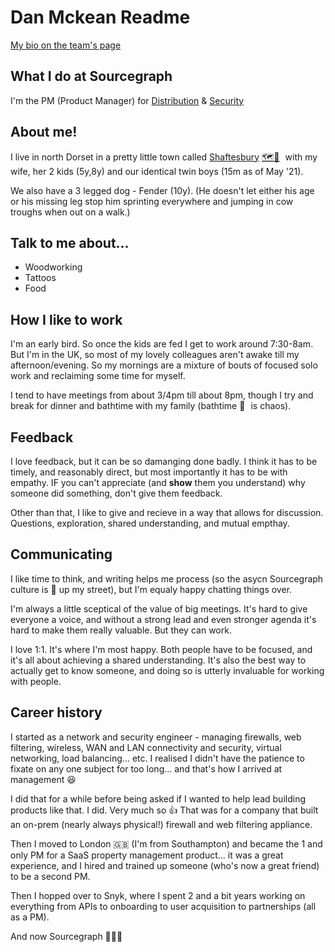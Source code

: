 # Dan Mckean Readme

[My bio on the team's page](../../../company/team/index.md##dan-mckean-he-him) 

## What I do at Sourcegraph
I'm the PM (Product Manager) for [Distribution](../engineering/distribution/index.md) & [Security](../engineering/security/index.md)

## About me!
I live in north Dorset in a pretty little town called [Shaftesbury](https://www.shaftesburytourism.co.uk/) [🗺️🔗](https://www.google.com/maps/place/Shaftesbury/@51.0075245,-2.2003362,15z) with my wife, her 2 kids (5y,8y) and our identical twin boys (15m as of May '21).

We also have a 3 legged dog - Fender (10y). (He doesn't let either his age or his missing leg stop him sprinting everywhere and jumping in cow troughs when out on a walk.)

## Talk to me about...
  * Woodworking
  * Tattoos
  * Food

## How I like to work
I'm an early bird. So once the kids are fed I get to work around 7:30-8am. But I'm in the UK, so most of my lovely colleagues aren't awake till my afternoon/evening. So my mornings are a mixture of bouts of focused solo work and reclaiming some time for myself.

I tend to have meetings from about 3/4pm till about 8pm, though I try and break for dinner and bathtime with my family (bathtime 🛀 is chaos). 

## Feedback

I love feedback, but it can be so damanging done badly. I think it has to be timely, and reasonably direct, but most importantly it has to be with empathy. IF you can't appreciate (and **show** them you understand) why someone did something, don't give them feedback. 

Other than that, I like to give and recieve in a way that allows for discussion. Questions, exploration, shared understanding, and mutual empthay. 

## Communicating

I like time to think, and writing helps me process (so the asycn Sourcegraph culture is 💯 up my street), but I'm equaly happy chatting things over.

I'm always a little sceptical of the value of big meetings. It's hard to give everyone a voice, and without a strong lead and even stronger agenda it's hard to make them really valuable. But they can work.

I love 1:1. It's where I'm most happy. Both people have to be focused, and it's all about achieving a shared understanding. It's also the best way to actually get to know someone, and doing so is utterly invaluable for working with people.

## Career history
I started as a network and security engineer - managing firewalls, web filtering, wireless, WAN and LAN connectivity and security, virtual networking, load balancing... etc. I realised I didn't have the patience to fixate on any one subject for too long... and that's how I arrived at management 😆 

I did that for a while before being asked if I wanted to help lead building products like that. I did. Very much so 👍 That was for a company that built an on-prem (nearly always physical!) firewall and web filtering appliance.

Then I moved to London 🇬🇧 (I'm from Southampton) and became the 1 and only PM for a SaaS property management product... it was a great experience, and I hired and trained up someone (who's now a great friend) to be a second PM.

Then I hopped over to Snyk, where I spent 2 and a bit years working on everything from APIs to onboarding to user acquisition to partnerships (all as a PM).

And now Sourcegraph 🎉🎉🎉

